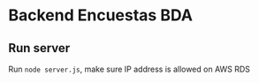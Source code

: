 # Backend Encuestas BDA 

## Run server

Run `node server.js`, make sure IP address is allowed on AWS RDS 
